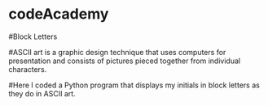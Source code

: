 # codeAcademy

#Block Letters

#ASCII art is a graphic design technique that uses computers for presentation and consists of pictures pieced together from individual characters.

#Here I coded a Python program that displays my initials in block letters as they do in ASCII art.
